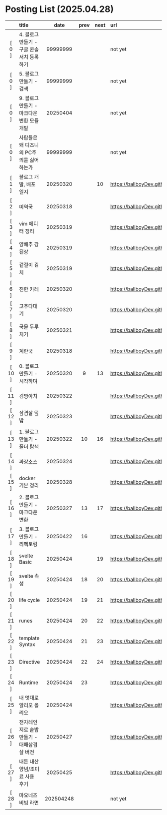 # Posting List (2025.04.28)

||title|date|prev|next|url|
|:-:|:--|:-:|:-:|:-:|:--|
|[ 0 ]|4. 블로그 만들기 - 구글 콘솔 서치 등록하기|99999999|||not yet|
|[ 0 ]|5. 블로그 만들기 - 검색|99999999|||not yet|
|[ 0 ]|9. 블로그 만들기 - 마크다운 변환 모듈 개발|20250404|||not yet|
|[ 0 ]|사람들은 왜 디즈니의 PC주의를 싫어 하는가|99999999|||not yet|
|[ 1 ]|블로그 개발, 배포 일지|20250320||10|https://ballboyDev.github.io/post/1|
|[ 2 ]|미역국|20250318|||https://ballboyDev.github.io/post/2|
|[ 3 ]|vim 에디터 정리|20250319|||https://ballboyDev.github.io/post/3|
|[ 4 ]|양배추 강된장|20250319|||https://ballboyDev.github.io/post/4|
|[ 5 ]|겉절이 김치|20250319|||https://ballboyDev.github.io/post/5|
|[ 6 ]|진한 카레|20250320|||https://ballboyDev.github.io/post/6|
|[ 7 ]|고추다대기|20250320|||https://ballboyDev.github.io/post/7|
|[ 8 ]|국물 두루치기|20250321|||https://ballboyDev.github.io/post/8|
|[ 9 ]|계란국|20250318|||https://ballboyDev.github.io/post/9|
|[ 10 ]|0. 블로그 만들기 - 시작하며|20250320|9|13|https://ballboyDev.github.io/post/10|
|[ 11 ]|김짱아치|20250322|||https://ballboyDev.github.io/post/11|
|[ 12 ]|삼겹살 덮밥|20250323|||https://ballboyDev.github.io/post/12|
|[ 13 ]|1. 블로그 만들기 - 폴더 탐색|20250322|10|16|https://ballboyDev.github.io/post/13|
|[ 14 ]|짜장소스|20250324|||https://ballboyDev.github.io/post/14|
|[ 15 ]|docker 기본 정리|20250328|||https://ballboyDev.github.io/post/15|
|[ 16 ]|2. 블로그 만들기 - 마크다운 변환|20250327|13|17|https://ballboyDev.github.io/post/16|
|[ 17 ]|3. 블로그 만들기 - 리펙토링|20250422|16||https://ballboyDev.github.io/post/17|
|[ 18 ]|svelte Basic|20250424||19|https://ballboyDev.github.io/post/18|
|[ 19 ]|svelte 속성|20250424|18|20|https://ballboyDev.github.io/post/19|
|[ 20 ]|life cycle|20250424|19|21|https://ballboyDev.github.io/post/20|
|[ 21 ]|runes|20250424|20|22|https://ballboyDev.github.io/post/21|
|[ 22 ]|template Syntax|20250424|21|23|https://ballboyDev.github.io/post/22|
|[ 23 ]|Directive|20250424|22|24|https://ballboyDev.github.io/post/23|
|[ 24 ]|Runtime|20250424|23||https://ballboyDev.github.io/post/24|
|[ 25 ]|내 멋대로 알리오 올리오|20250424|||https://ballboyDev.github.io/post/25|
|[ 26 ]|전자레인지로 솥밥 만들기 - 대패삼겹살 버전|20250427|||https://ballboyDev.github.io/post/26|
|[ 27 ]|내돈 내산 양념/조미료 사용 후기|20250425|||https://ballboyDev.github.io/post/27|
|[ 28 ]|마요네즈 비빔 라면|202504248|||not yet|